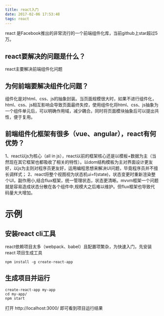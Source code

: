 ```yaml
---
title: react入门
date: 2017-02-06 17:53:48
tags: react
---
```


react 是Facebook推出的非常流行的一个前端组件化库，当前github上star超过5万。

<!--more-->

## react要解决的问题是什么？
react主要解决前端组件化问题

## 为何前端要解决组件化问题？
组件化是对html、css、js的抽象封装。当页面规模很大时，如果不进行组件化，html、css、js相互影响会导致页面最终失控，使用组件化将html、css、js抽象为一个组件单元后，可以明确作用域，减少耦合。同时将页面模块抽象后可以提出共性，便于复用。

## 前端组件化框架有很多（vue、angular），react有何优势？
1、react以js为核心（all in js），react以前的框架核心还是以模板+数据为主（当然现在其它框架也都吸收了相关的特性）。以dom结构模板为主对界面设计更友好，以js为主则对程序员更友好，运用编程思想来解决UI问题，毕竟程序员并不擅长调样式；
2、react将整个视图视为状态机ui=f(state)，状态变更时重新渲染整个UI，副作用小,结合flux框架，统一管理状态，状态更清晰。mvvm框架一个问题就是容易造成状态分散在各个组件中,规模大之后难以维护。但flux框架也导致代码量大大增加。

# 示例

## 安装react cli工具
react依赖项目太多（webpack、babel）且配置项繁杂，为快速入门，先安装react 项目生成工具
```
npm install -g create-react-app
```

## 生成项目并运行
```
create-react-app my-app
cd my-app/
npm start
```
打开 http://localhost:3000/ 即可看到项目运行结果
